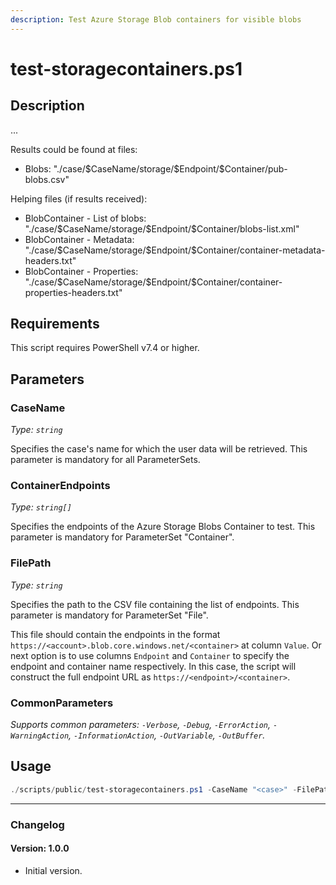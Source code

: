 ```yaml
---
description: Test Azure Storage Blob containers for visible blobs
---
```


# test-storagecontainers.ps1

## Description

...

Results could be found at files:

- Blobs: "./case/\$CaseName/storage/\$Endpoint/\$Container/pub-blobs.csv"

Helping files (if results received):

- BlobContainer - List of blobs:  "./case/\$CaseName/storage/\$Endpoint/\$Container/blobs-list.xml"
- BlobContainer - Metadata: "./case/\$CaseName/storage/\$Endpoint/\$Container/container-metadata-headers.txt"
- BlobContainer -  Properties: "./case/\$CaseName/storage/\$Endpoint/\$Container/container-properties-headers.txt"

## Requirements

This script requires PowerShell v7.4 or higher.

## Parameters

### CaseName

*Type: `string`*

Specifies the case's name for which the user data will be retrieved.
This parameter is mandatory for all ParameterSets.

### ContainerEndpoints

*Type: `string[]`*

Specifies the endpoints of the Azure Storage Blobs Container to test.
This parameter is mandatory for ParameterSet "Container".

### FilePath

*Type: `string`*

Specifies the path to the CSV file containing the list of endpoints.
This parameter is mandatory for ParameterSet "File".

This file should contain the endpoints in the format `https://<account>.blob.core.windows.net/<container>` at column `Value`.
Or next option is to use columns `Endpoint` and `Container` to specify the endpoint and container name respectively. In this case, the script will construct the full endpoint URL as `https://<endpoint>/<container>`.

### CommonParameters

*Supports common parameters: `-Verbose`, `-Debug`, `-ErrorAction`, `-WarningAction`, `-InformationAction`, `-OutVariable`, `-OutBuffer`.*

## Usage

```powershell
./scripts/public/test-storagecontainers.ps1 -CaseName "<case>" -FilePath "./path/to/storage-containers.csv"
```

---

### Changelog

#### Version: 1.0.0

- Initial version.
